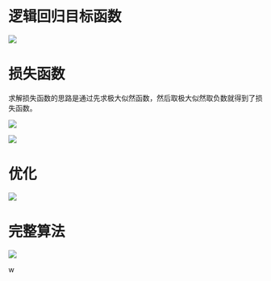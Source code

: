 # 逻辑回归目标函数

![](./images/目标函数.png)

# 损失函数

求解损失函数的思路是通过先求极大似然函数，然后取极大似然取负数就得到了损失函数。

![](./images/损失函数-1.png)

![](./images/损失函数-2.png)

# 优化

![](./images/优化.png)

# 完整算法

![](./images/完整算法.png)

w
